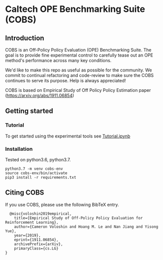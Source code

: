 # Caltech OPE Benchmarking Suite (COBS)

## Introduction

COBS is an Off-Policy Policy Evaluation (OPE) Benchmarking Suite. The goal is to provide fine experimental control to carefully tease out an OPE method's performance across many key conditions. 

We'd like to make this repo as useful as possible for the community. We commit to continual refactoring and code-review to make sure the COBS continues to serve its purpose. Help is always appreciated!

COBS is based on Empirical Study of Off Policy Policy Estimation paper (https://arxiv.org/abs/1911.06854)

## Getting started

### Tutorial

To get started using the experimental tools see [Tutorial.ipynb](https://github.com/clvoloshin/COBS/blob/master/Tutorial.ipynb)

### Installation

Tested on python3.6, python3.7.
```
python3.7 -m venv cobs-env
source cobs-env/bin/activate
pip3 install -r requirements.txt
```

## <a name="CitingCOBS"></a>Citing COBS

If you use COBS, please use the following BibTeX entry.

```
  @misc{voloshin2019empirical,
    title={Empirical Study of Off-Policy Policy Evaluation for Reinforcement Learning},
    author={Cameron Voloshin and Hoang M. Le and Nan Jiang and Yisong Yue},
    year={2019},
    eprint={1911.06854},
    archivePrefix={arXiv},
    primaryClass={cs.LG}
}
```


